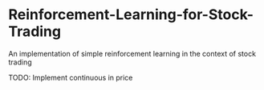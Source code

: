 # Reinforcement-Learning-for-Stock-Trading
An implementation of simple reinforcement learning in the context of stock trading

TODO: Implement continuous in price 


